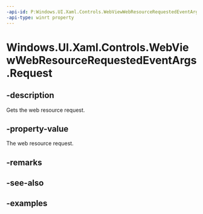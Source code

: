 ```yaml
---
-api-id: P:Windows.UI.Xaml.Controls.WebViewWebResourceRequestedEventArgs.Request
-api-type: winrt property
---
```


<!-- Property syntax.
public HttpRequestMessage Request { get; }
-->

# Windows.UI.Xaml.Controls.WebViewWebResourceRequestedEventArgs.Request

## -description

Gets the web resource request.

## -property-value

The web resource request.

## -remarks

## -see-also

## -examples

